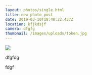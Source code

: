 ```yaml
---
layout: photos/single.html
title: new photo post
date: 2019-03-10T18:48:22.437Z
location: kfjkdsjf
camera: dfgfg
thumbnail: /images/uploads/token.jpg
---
```

![](/images/uploads/freed_shoe.jpg)

dfgfdg

fdgf
